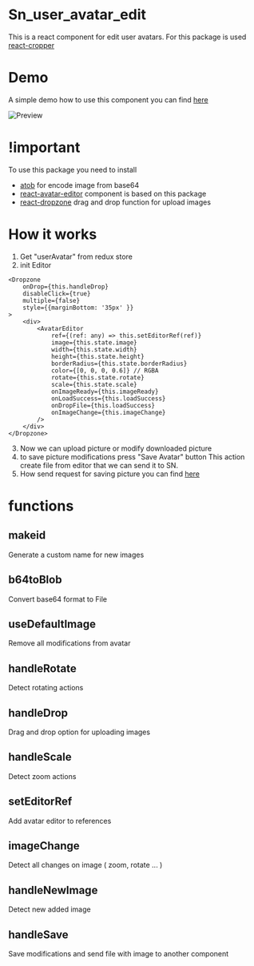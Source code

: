 # Sn_user_avatar_edit

This is a react component for edit user avatars.
For this package is used [react-cropper](https://github.com/roadmanfong/react-cropper)

# Demo 

A simple demo how to use this component you can find [here](https://github.com/edgardovbak/profil_module)

![Preview](https://github.com/edgardovbak/sn_avatar_editor/blob/master/image/desctop.png)

# !important

To use this package you need to install 

- [atob](https://www.npmjs.com/package/atob) for encode image from base64
- [react-avatar-editor](https://github.com/mosch/react-avatar-editor) component is based on this package
- [react-dropzone](https://github.com/react-dropzone/react-dropzone) drag and drop function for upload images

# How it works

1. Get "userAvatar" from redux store
2. init Editor 
```
<Dropzone
	onDrop={this.handleDrop}
	disableClick={true}
	multiple={false}
	style={{marginBottom: '35px' }}
>	
	<div>
		<AvatarEditor
			ref={(ref: any) => this.setEditorRef(ref)}
			image={this.state.image}
			width={this.state.width}
			height={this.state.height}
			borderRadius={this.state.borderRadius}
			color={[0, 0, 0, 0.6]} // RGBA
			rotate={this.state.rotate}
			scale={this.state.scale}
			onImageReady={this.imageReady}
			onLoadSuccess={this.loadSuccess}
			onDropFile={this.loadSuccess}
			onImageChange={this.imageChange}
		/>
	</div>
</Dropzone>
```
3. Now we can upload picture or modify downloaded picture
4. to save picture modifications press "Save Avatar" button
This action create file from editor that we can send it to SN.
5. How send request for saving picture you can find [here](https://github.com/edgardovbak/profil_module/blob/GetUserInfo/User_avatar/src/components/EditProfil.tsx)

# functions

## makeid 
Generate a custom name for new images

## b64toBlob 
Convert base64 format to File

## useDefaultImage
Remove all modifications from avatar

## handleRotate
Detect rotating actions

## handleDrop 
Drag and drop option for uploading images

## handleScale
Detect zoom actions

## setEditorRef 
Add avatar editor to references

## imageChange
Detect all changes on image ( zoom, rotate ... )

## handleNewImage 
Detect new added image

## handleSave 
Save modifications and send file with image to another component

